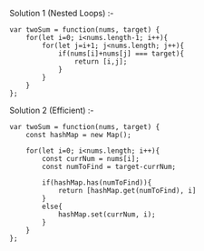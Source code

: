 Solution 1 (Nested Loops) :-

    var twoSum = function(nums, target) {
        for(let i=0; i<nums.length-1; i++){
            for(let j=i+1; j<nums.length; j++){
                if(nums[i]+nums[j] === target){
                    return [i,j];
                }
            }
        }
    };

Solution 2 (Efficient) :-

    var twoSum = function(nums, target) {
        const hashMap = new Map();

        for(let i=0; i<nums.length; i++){
            const currNum = nums[i];
            const numToFind = target-currNum;

            if(hashMap.has(numToFind)){
                return [hashMap.get(numToFind), i]
            }
            else{
                hashMap.set(currNum, i);
            }
        }
    };

